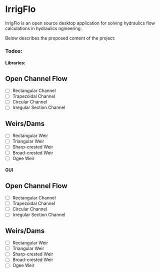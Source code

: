 # IrrigFlo
IrrigFlo is an open source desktop application for solving hydraulics flow calculations in hydraulics ngineering.

Below describes the proposed content of the project:



### Todos:

#### Libraries:
**Open Channel Flow**
---
- [ ]  Rectangular Channel
- [ ]  Trapezoidal Channel
- [ ]  Circular Channel
- [ ]  Irregular Section Channel

**Weirs/Dams**
---
- [ ]  Rectangular Weir
- [ ]  Triangular Weir
- [ ]  Sharp-crested Weir
- [ ]  Broad-crested Weir
- [ ]  Ogee Weir

#### GUI
**Open Channel Flow**
---
- [ ]  Rectangular Channel
- [ ]  Trapezoidal Channel
- [ ]  Circular Channel
- [ ]  Irregular Section Channel

**Weirs/Dams**
---
- [ ]  Rectangular Weir
- [ ]  Triangular Weir
- [ ]  Sharp-crested Weir
- [ ]  Broad-crested Weir
- [ ]  Ogee Weir
